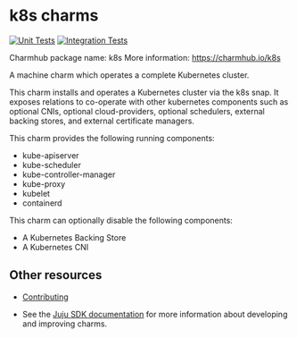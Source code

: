 <!--
Avoid using this README file for information that is maintained or published elsewhere, e.g.:

* metadata.yaml > published on Charmhub
* documentation > published on (or linked to from) Charmhub
* detailed contribution guide > documentation or CONTRIBUTING.md

Use links instead.
-->

# k8s charms

[![Unit Tests](https://github.com/canonical/k8s-operator/actions/workflows/test.yaml/badge.svg)](https://github.com/canonical/k8s-operator/actions/workflows/test.yaml)
[![Integration Tests](https://github.com/canonical/k8s-operator/actions/workflows/integration_test.yaml/badge.svg)](https://github.com/canonical/k8s-operator/actions/workflows/integration_test.yaml)

Charmhub package name: k8s
More information: https://charmhub.io/k8s

A machine charm which operates a complete Kubernetes cluster.

This charm installs and operates a Kubernetes cluster via the k8s snap. It exposes
relations to co-operate with other kubernetes components such as optional CNIs, 
optional cloud-providers, optional schedulers, external backing stores, and external
certificate managers.

This charm provides the following running components:
* kube-apiserver
* kube-scheduler
* kube-controller-manager
* kube-proxy
* kubelet
* containerd

This charm can optionally disable the following components:
* A Kubernetes Backing Store
* A Kubernetes CNI

## Other resources

- [Contributing](CONTRIBUTING.md) <!-- or link to other contribution documentation -->

- See the [Juju SDK documentation](https://juju.is/docs/sdk) for more information about developing and improving charms.

